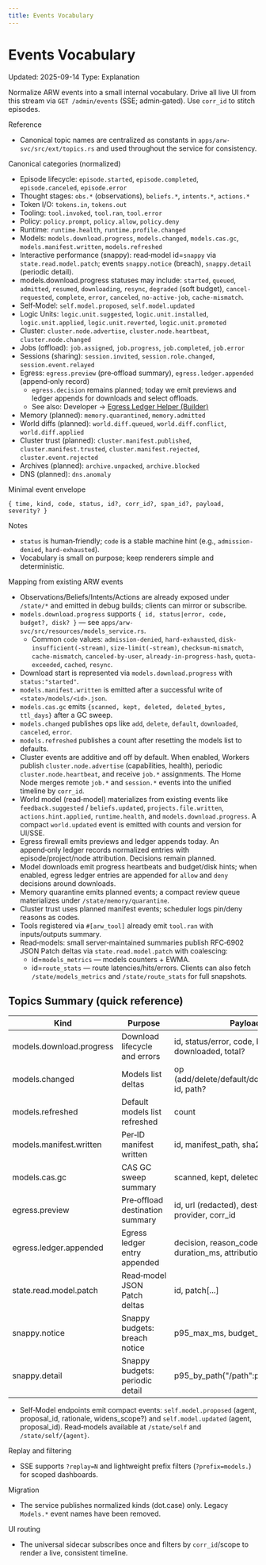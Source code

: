 ```yaml
---
title: Events Vocabulary
---
```


# Events Vocabulary
Updated: 2025-09-14
Type: Explanation

Normalize ARW events into a small internal vocabulary. Drive all live UI from this stream via `GET /admin/events` (SSE; admin‑gated). Use `corr_id` to stitch episodes.

Reference
- Canonical topic names are centralized as constants in `apps/arw-svc/src/ext/topics.rs` and used throughout the service for consistency.

Canonical categories (normalized)
- Episode lifecycle: `episode.started`, `episode.completed`, `episode.canceled`, `episode.error`
- Thought stages: `obs.*` (observations), `beliefs.*`, `intents.*`, `actions.*`
- Token I/O: `tokens.in`, `tokens.out`
- Tooling: `tool.invoked`, `tool.ran`, `tool.error`
- Policy: `policy.prompt`, `policy.allow`, `policy.deny`
- Runtime: `runtime.health`, `runtime.profile.changed`
- Models: `models.download.progress`, `models.changed`, `models.cas.gc`, `models.manifest.written`, `models.refreshed`
 - Interactive performance (snappy): read‑model id=`snappy` via `state.read.model.patch`; events `snappy.notice` (breach), `snappy.detail` (periodic detail).
  - models.download.progress statuses may include: `started`, `queued`, `admitted`, `resumed`, `downloading`, `resync`, `degraded` (soft budget), `cancel-requested`, `complete`, `error`, `canceled`, `no-active-job`, `cache-mismatch`.
- Self‑Model: `self.model.proposed`, `self.model.updated`
- Logic Units: `logic.unit.suggested`, `logic.unit.installed`, `logic.unit.applied`, `logic.unit.reverted`, `logic.unit.promoted`
- Cluster: `cluster.node.advertise`, `cluster.node.heartbeat`, `cluster.node.changed`
- Jobs (offload): `job.assigned`, `job.progress`, `job.completed`, `job.error`
- Sessions (sharing): `session.invited`, `session.role.changed`, `session.event.relayed`
- Egress: `egress.preview` (pre‑offload summary), `egress.ledger.appended` (append‑only record)
  - `egress.decision` remains planned; today we emit previews and ledger appends for downloads and select offloads.
  - See also: Developer → [Egress Ledger Helper (Builder)](../developer/style.md#egress-ledger-helper-builder)
- Memory (planned): `memory.quarantined`, `memory.admitted`
- World diffs (planned): `world.diff.queued`, `world.diff.conflict`, `world.diff.applied`
- Cluster trust (planned): `cluster.manifest.published`, `cluster.manifest.trusted`, `cluster.manifest.rejected`, `cluster.event.rejected`
- Archives (planned): `archive.unpacked`, `archive.blocked`
- DNS (planned): `dns.anomaly`

Minimal event envelope
```
{ time, kind, code, status, id?, corr_id?, span_id?, payload, severity? }
```

Notes
- `status` is human‑friendly; `code` is a stable machine hint (e.g., `admission-denied`, `hard-exhausted`).
- Vocabulary is small on purpose; keep renderers simple and deterministic.

Mapping from existing ARW events
- Observations/Beliefs/Intents/Actions are already exposed under `/state/*` and emitted in debug builds; clients can mirror or subscribe.
- `models.download.progress` supports `{ id, status|error, code, budget?, disk? }` — see `apps/arw-svc/src/resources/models_service.rs`.
  - Common `code` values: `admission-denied`, `hard-exhausted`, `disk-insufficient(-stream)`, `size-limit(-stream)`, `checksum-mismatch`, `cache-mismatch`, `canceled-by-user`, `already-in-progress-hash`, `quota-exceeded`, `cached`, `resync`.
- Download start is represented via `models.download.progress` with `status:"started"`.
- `models.manifest.written` is emitted after a successful write of `<state>/models/<id>.json`.
- `models.cas.gc` emits `{scanned, kept, deleted, deleted_bytes, ttl_days}` after a GC sweep.
- `models.changed` publishes ops like `add`, `delete`, `default`, `downloaded`, `canceled`, `error`.
- `models.refreshed` publishes a count after resetting the models list to defaults.
- Cluster events are additive and off by default. When enabled, Workers publish `cluster.node.advertise` (capabilities, health), periodic `cluster.node.heartbeat`, and receive `job.*` assignments. The Home Node merges remote `job.*` and `session.*` events into the unified timeline by `corr_id`.
- World model (read‑model) materializes from existing events like `feedback.suggested` / `beliefs.updated`, `projects.file.written`, `actions.hint.applied`, `runtime.health`, and `models.download.progress`. A compact `world.updated` event is emitted with counts and version for UI/SSE.
- Egress firewall emits previews and ledger appends today. An append‑only ledger records normalized entries with episode/project/node attribution. Decisions remain planned.
 - Model downloads emit progress heartbeats and budget/disk hints; when enabled, egress ledger entries are appended for `allow` and `deny` decisions around downloads.
 - Memory quarantine emits planned events; a compact review queue materializes under `/state/memory/quarantine`.
 - Cluster trust uses planned manifest events; scheduler logs pin/deny reasons as codes.
- Tools registered via `#[arw_tool]` already emit `tool.ran` with inputs/outputs summary.
- Read‑models: small server‑maintained summaries publish RFC‑6902 JSON Patch deltas via `state.read.model.patch` with coalescing:
   - id=`models_metrics` — models counters + EWMA.
   - id=`route_stats` — route latencies/hits/errors.
  Clients can also fetch `/state/models_metrics` and `/state/route_stats` for full snapshots.

## Topics Summary (quick reference)

| Kind                       | Purpose                          | Payload key points |
|----------------------------|----------------------------------|--------------------|
| models.download.progress   | Download lifecycle and errors    | id, status/error, code, budget?, disk?, progress?, downloaded, total? |
| models.changed             | Models list deltas               | op (add/delete/default/downloaded/canceled/error), id, path? |
| models.refreshed           | Default models list refreshed    | count |
| models.manifest.written    | Per‑ID manifest written          | id, manifest_path, sha256 |
| models.cas.gc              | CAS GC sweep summary             | scanned, kept, deleted, deleted_bytes, ttl_days |
| egress.preview             | Pre‑offload destination summary  | id, url (redacted), dest{host,port,protocol}, provider, corr_id |
| egress.ledger.appended     | Egress ledger entry appended     | decision, reason_code, dest, bytes_in/out, duration_ms, attribution |
| state.read.model.patch     | Read‑model JSON Patch deltas     | id, patch[...] |
| snappy.notice              | Snappy budgets: breach notice    | p95_max_ms, budget_ms |
| snappy.detail              | Snappy budgets: periodic detail  | p95_by_path{"/path":p95_ms} |
- Self‑Model endpoints emit compact events: `self.model.proposed` (agent, proposal_id, rationale, widens_scope?) and `self.model.updated` (agent, proposal_id). Read‑models available at `/state/self` and `/state/self/{agent}`.

Replay and filtering
- SSE supports `?replay=N` and lightweight prefix filters (`?prefix=models.`) for scoped dashboards.

Migration
- The service publishes normalized kinds (dot.case) only. Legacy `Models.*` event names have been removed.

UI routing
- The universal sidecar subscribes once and filters by `corr_id`/scope to render a live, consistent timeline.
